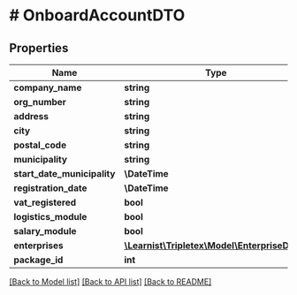 # # OnboardAccountDTO

## Properties

Name | Type | Description | Notes
------------ | ------------- | ------------- | -------------
**company_name** | **string** |  | [optional]
**org_number** | **string** |  | [optional]
**address** | **string** |  | [optional]
**city** | **string** |  | [optional]
**postal_code** | **string** |  | [optional]
**municipality** | **string** |  | [optional]
**start_date_municipality** | **\DateTime** |  | [optional]
**registration_date** | **\DateTime** |  | [optional]
**vat_registered** | **bool** |  | [optional]
**logistics_module** | **bool** |  | [optional]
**salary_module** | **bool** |  | [optional]
**enterprises** | [**\Learnist\Tripletex\Model\EnterpriseDTO[]**](EnterpriseDTO.md) |  | [optional]
**package_id** | **int** |  | [optional]

[[Back to Model list]](../../README.md#models) [[Back to API list]](../../README.md#endpoints) [[Back to README]](../../README.md)
